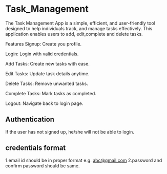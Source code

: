 # Task_Management
The Task Management App is a simple, efficient, and user-friendly tool designed to help individuals track, and manage tasks effectively. This application enables users to add, edit,complete and delete tasks.

Features
Signup: Create you profile.

Login: Login with valid credentials.

Add Tasks: Create new tasks with ease.

Edit Tasks: Update task details anytime.

Delete Tasks: Remove unwanted tasks.

Complete Tasks: Mark tasks as completed.

Logout: Navigate back to login page.

Authentication
------------------
If the user has not signed up, he/she will not be able to login.

credentials format
--------------------
1.email id should be in proper format e.g. abc@gmail.com
2.password and confirm password should be same.
